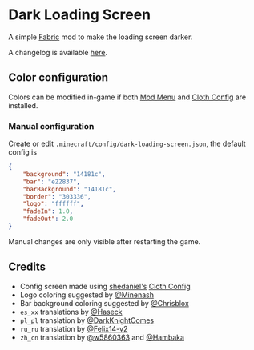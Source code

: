 # Dark Loading Screen

A simple [Fabric](https://fabricmc.net) mod to make the loading screen darker.

A changelog is available [here](CHANGELOG.md).

## Color configuration
Colors can be modified in-game if both [Mod Menu](https://www.curseforge.com/minecraft/mc-mods/modmenu) and [Cloth Config] are installed.

### Manual configuration
Create or edit `.minecraft/config/dark-loading-screen.json`, the default config is
```json
{
    "background": "14181c",
    "bar": "e22837",
    "barBackground": "14181c",
    "border": "303336",
    "logo": "ffffff",
    "fadeIn": 1.0,
    "fadeOut": 2.0
}
```

Manual changes are only visible after restarting the game.

## Credits
- Config screen made using [shedaniel's](https://www.curseforge.com/members/shedaniel/projects) [Cloth Config]
- Logo coloring suggested by [@Minenash](https://github.com/Minenash)
- Bar background coloring suggested by [@Chrisblox](https://github.com/Chrisblox)
- `es_xx` translations by [@Haseck](https://github.com/Haseck)
- `pl_pl` translation by [@DarkKnightComes](https://github.com/DarkKnightComes)
- `ru_ru` translation by [@Felix14-v2](https://github.com/Felix14-v2)
- `zh_cn` translation by [@w5860363](https://github.com/w5860363) and [@Hambaka](https://github.com/Hambaka)

[Cloth Config]: https://www.curseforge.com/minecraft/mc-mods/cloth-config
